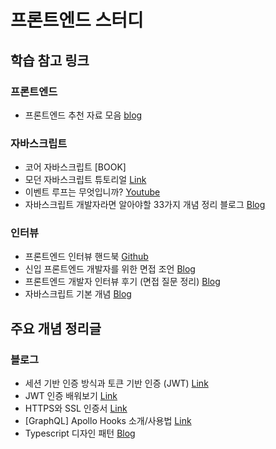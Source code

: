 # 프론트엔드 스터디 

## 학습 참고 링크 
### 프론트엔드 
- 프론트엔드 추천 자료 모음 [blog](https://velog.io/@ansrjsdn/프론트엔드-추천-자료-모음)
### 자바스크립트 
- 코어 자바스크립트 [BOOK]
- 모던 자바스크립트 튜토리얼 [Link](https://ko.javascript.info/)
- 이벤트 루프는 무엇입니까? [Youtube](https://www.youtube.com/watch?v=8aGhZQkoFbQ)
- 자바스크립트 개발자라면 알아야할 33가지 개념 정리 블로그 [Blog](https://velog.io/@jakeseo_me/2019-03-15-2303-%EC%9E%91%EC%84%B1%EB%90%A8-rmjta5a3xh)

### 인터뷰
- 프론트엔드 인터뷰 핸드북 [Github](https://github.com/yangshun/front-end-interview-handbook)
- 신입 프론트엔드 개발자를 위한 면접 조언 [Blog](https://taegon.kim/archives/5770)
- 프론트엔드 개발자 인터뷰 후기 (면접 질문 정리) [Blog](https://velog.io/@tmmoond8/프론트엔드-개발자-인터뷰-후기-면접-질문-정리-작성-중)
- 자바스크립트 기본 개념 [Blog](https://velog.io/@cadenzah/series/Master-the-JavaScript-Interview)

## 주요 개념 정리글
### 블로그
- 세션 기반 인증 방식과 토큰 기반 인증 (JWT) [Link](https://yonghyunlee.gitlab.io/node/jwt/)
- JWT 인증 배워보기 [Link](https://github.com/leejh3224/Markdown-Archive/blob/master/jwt-guide(2).md)
- HTTPS와 SSL 인증서 [Link](https://wayhome25.github.io/cs/2018/03/11/ssl-https/)
- [GraphQL] Apollo Hooks 소개/사용법 [Link](https://www.daleseo.com/graphql-react-apollo-hooks/)
- Typescript 디자인 패턴 [Blog](https://vallista.kr/archives/)